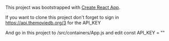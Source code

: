 This project was bootstrapped with [Create React App](https://github.com/facebook/create-react-app).

If you want to clone this project don't forget to sign in https://api.themoviedb.org/3 for the API_KEY

And go in this project to  /src/containers/App.js  and edit const API_KEY = ""

